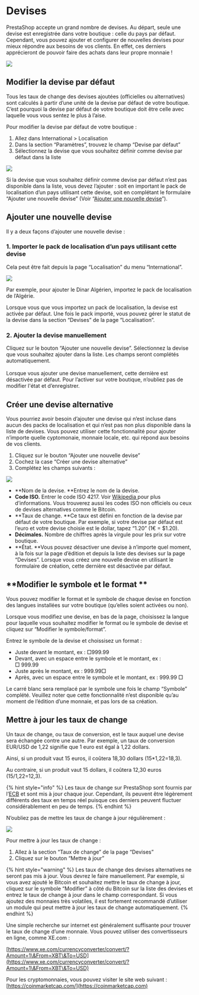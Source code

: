 # Devises

PrestaShop accepte un grand nombre de devises. Au départ, seule une devise est enregistrée dans votre boutique : celle du pays par défaut. Cependant, vous pouvez ajouter et configurer de nouvelles devises pour mieux répondre aux besoins de vos clients. En effet, ces derniers apprécieront de pouvoir faire des achats dans leur propre monnaie !

![](https://lh3.googleusercontent.com/nLZWL0\_hD36yhS1WHhn8TzaPYtLgm0cP6KpKdV4T\_666exvpKbEXu57jUzrC9BFUutRftIIvYLVE2cWEk2thaAhX7DvmZadAMTL8r06snansKt0ytC9fKA57ec7B3qf-WMZAAHbL)

## **Modifier la devise par défaut**

Tous les taux de change des devises ajoutées (officielles ou alternatives) sont calculés à partir d’une unité de la devise par défaut de votre boutique. C’est pourquoi la devise par défaut de votre boutique doit être celle avec laquelle vous vous sentez le plus à l’aise.&#x20;

Pour modifier la devise par défaut de votre boutique :

1. Allez dans International > Localisation
2. Dans la section “Paramètres”, trouvez le champ “Devise par défaut”
3. Sélectionnez la devise que vous souhaitez définir comme devise par défaut dans la liste

![](https://lh4.googleusercontent.com/chY2hJCmLZpvPO9ov7uu0YjBBs3hXsFg8xaAAwKOeFk7ghjEnfsABgmM9MbRDhYW4saubCjhFzDrhgkIvuQffmCefNb3YIfwrfqlRhYLHw3Bkf57YM7KmOuwrY1ew4WFlIkWYlqo)

Si la devise que vous souhaitez définir comme devise par défaut n’est pas disponible dans la liste, vous devez l’ajouter : soit en important le pack de localisation d’un pays utilisant cette devise, soit en complétant le formulaire “Ajouter une nouvelle devise” (Voir “[Ajouter une nouvelle devise](https://prestashop.gitbook.io/documentation-en-francais-pour-prestashop-1-7/guide-de-lutilisateur/optimiser-votre-boutique/gerer-la-localisation-et-linternationalisation/localisation/devises#ajouter-une-nouvelle-devise)”).&#x20;

## **Ajouter une nouvelle devise**

Il y a deux façons d’ajouter une nouvelle devise :

### **1. Importer le pack de localisation d’un pays utilisant cette devise**

Cela peut être fait depuis la page “Localisation” du menu “International”.&#x20;

![](https://lh4.googleusercontent.com/2AD9IZhZLFTOutUrmeLvhNID82TBaDkEBHJAn1B66TpBf3\_22DW8r9UvukeqQm8ebFKoF0llt1ht26Ck48\_pAC-XsxHTRVu56lsS0TL9Qt2EgTRVq4MqYh4rTGNZrqH1IDDuE-Zu)

Par exemple, pour ajouter le Dinar Algérien, importez le pack de localisation de l’Algérie.

Lorsque vous que vous importez un pack de localisation, la devise est activée par défaut. Une fois le pack importé, vous pouvez gérer le statut de la devise dans la section “Devises” de la page “Localisation”.

### **2. Ajouter la devise manuellement**

Cliquez sur le bouton “Ajouter une nouvelle devise”. Sélectionnez la devise que vous souhaitez ajouter dans la liste. Les champs seront complétés automatiquement.\
\
Lorsque vous ajouter une devise manuellement, cette dernière est désactivée par défaut. Pour l’activer sur votre boutique, n’oubliez pas de modifier l'état et d’enregistrer.

## **Créer une devise alternative**

Vous pourriez avoir besoin d’ajouter une devise qui n’est incluse dans aucun des packs de localisation et qui n’est pas non plus disponible dans la liste de devises. Vous pouvez utiliser cette fonctionnalité pour ajouter n’importe quelle cyptomonaie, monnaie locale, etc. qui répond aux besoins de vos clients.&#x20;

1. Cliquez sur le bouton “Ajouter une nouvelle devise”&#x20;
2. Cochez la case “Créer une devise alternative”
3. Complétez les champs suivants :

![](https://lh6.googleusercontent.com/YsBSIKAepm2BxMC0g-yudl-7QDDMFWnkW6YF95\_U3rR2O5IGJDJuNC4byWmbcs4KzG0MqI-Ti2jnBX6QBLJN-r8qOUKrQuHgtU2uL5q5GraNXcof4RdDdlXh\_H-dKhaMhOPHqooH)

* **Nom de la devise. **Entrez le nom de la devise.
* **Code ISO.** Entrer le code ISO 4217. Voir [Wikipedia ](https://fr.wikipedia.org/wiki/ISO\_4217#Liste\_tri%C3%A9e\_par\_nom\_d%E2%80%99unit%C3%A9\_mon%C3%A9taire)pour plus d’informations. Vous trouverez aussi les codes ISO non officiels ou ceux de devises alternatives comme le Bitcoin.
* **Taux de change. **Ce taux est défini en fonction de la devise par défaut de votre boutique. Par exemple, si votre devise par défaut est l’euro et votre devise choisie est le dollar, tapez “1.20” (1€ = $1.20).&#x20;
* **Décimales.** Nombre de chiffres après la virgule pour les prix sur votre boutique.&#x20;
* **État. **Vous pouvez désactiver une devise à n’importe quel moment, à la fois sur la page d’édition et depuis la liste des devises sur la page “Devises”. Lorsque vous créez une nouvelle devise en utilisant le formulaire de création, cette dernière est désactivée par défaut.&#x20;

## **Modifier le symbole et le format **

Vous pouvez modifier le format et le symbole de chaque devise en fonction des langues installées sur votre boutique (qu’elles soient activées ou non).

Lorsque vous modifiez une devise, en bas de la page, choisissez la langue pour laquelle vous souhaitez modifier le format ou le symbole de devise et cliquez sur “Modifier le symbole/format”.

Entrez le symbole de la devise et choissisez un format :

* Juste devant le montant, ex : □999.99
* Devant, avec un espace entre le symbole et le montant, ex :\
  □ 999.99
* Juste après le montant, ex : 999.99□
* Après, avec un espace entre le symbole et le montant, ex : 999.99 □

Le carré blanc sera remplacé par le symbole une fois le champ “Symbole” complété. Veuillez noter que cette fonctionnalité n’est disponible qu’au moment de l’édition d’une monnaie, et pas lors de sa création.

## **Mettre à jour les taux de change**

Un taux de change, ou taux de conversion, est le taux auquel une devise sera échangée contre une autre. Par exemple, un taux de conversion EUR/USD de 1,22 signifie que 1 euro est égal à 1,22 dollars.&#x20;

Ainsi, si un produit vaut 15 euros, il coûtera 18,30 dollars (15\*1,22=18,3).

Au contraire, si un produit vaut 15 dollars, il coûtera 12,30 euros (15/1,22=12,3).

{% hint style="info" %}
Les taux de change sur PrestaShop sont fournis par l’[ECB](https://www.ecb.europa.eu/home/html/index.fr.html) et sont mis à jour chaque jour. Cependant, ils peuvent être légèrement différents des taux en temps réel puisque ces derniers peuvent fluctuer considérablement en peu de temps.
{% endhint %}

N’oubliez pas de mettre les taux de change à jour régulièrement :

![](https://lh3.googleusercontent.com/yfopr7QyiWfKOxC8QK3RyPsQh1f6YXUwYfbomCl29SoqHbkrF22tBDTaOLJ4I8iJg1nHxKl3\_AowbrxYySeyiMR4\_5pusS\_9A1EZY0t5tKgSOYIRiZX6TqRMq5wJF\_CYYmJZjCDw)

Pour mettre à jour les taux de change :

1. Allez à la section “Taux de change” de la page “Devises”&#x20;
2. Cliquez sur le bouton “Mettre à jour”

{% hint style="warning" %}
Les taux de change des devises alternatives ne seront pas mis à jour. Vous devrez le faire manuellement. Par exemple, si vous avez ajouté le Bitcoin et souhaitez mettre le taux de change à jour, cliquez sur le symbole “Modifier” à côté du Bitcoin sur la liste des devises et entrez le taux de change à jour dans le champ correspondant. Si vous ajoutez des monnaies très volatiles, il est fortement recommandé d’utiliser un module qui peut mettre à jour les taux de change automatiquement.&#x20;
{% endhint %}

Une simple recherche sur internet est généralement suffisante pour trouver le taux de change d’une monnaie. Vous pouvez utiliser des convertisseurs en ligne, comme XE.com :

&#x20;[https://www.xe.com/currencyconverter/convert/?Amount=1\&From=XBT\&To=USD](https://www.xe.com/currencyconverter/convert/?Amount=1\&From=XBT\&To=USD)

Pour les cryptomonnaies, vous pouvez visiter le site web suivant : [https://coinmarketcap.com/](https://coinmarketcap.com)
